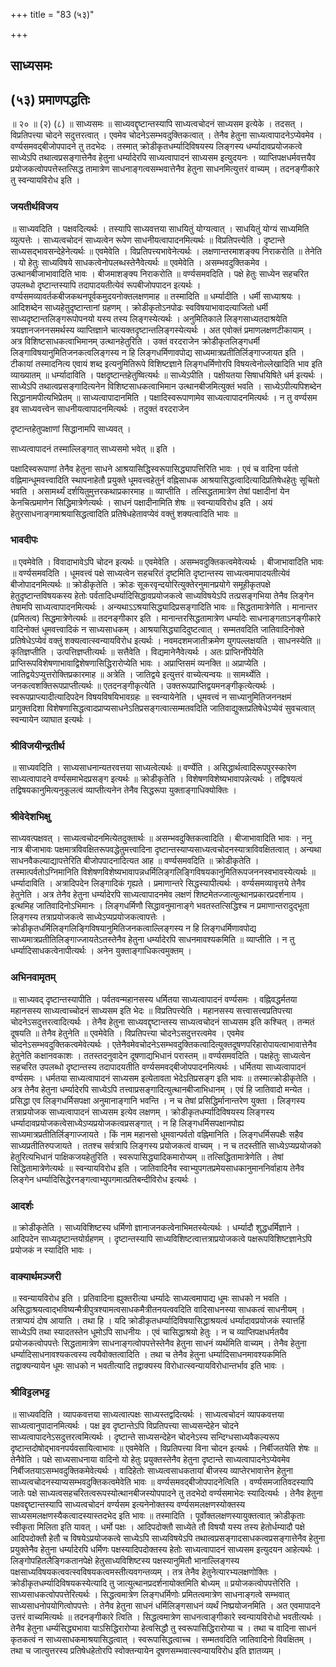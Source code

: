 +++
title = "83 (५३)"

+++


## साध्यसमः

## (५३) **प्रमाणपद्धतिः**

॥ २० ॥ (२) (८) ॥ साध्यसमः ॥ साध्यवद्दृष्टान्तस्यापि साध्यत्वचोदनं साध्यसम इत्येके । तदसत् । विप्रतिपत्त्या चोदने सदुत्तरत्वात् । एवमेव चोदनेऽसम्भवदुक्तिकत्वात् । तेनैव हेतुना साध्यत्वापादनेऽप्येवमेव । वर्ण्यसमवद्बीजोपपादने तु तदभेदः । तस्मात् क्रोडीकृतधर्म्यादिविषयस्य लिङ्गस्य धर्म्यादावप्रयोजकत्वे साध्येऽपि तथात्वप्रसङ्गात्तेनैव हेतुना धर्म्यादेरपि साध्यत्वापादनं साध्यसम इत्युदयनः । व्याप्तिपक्षधर्मवत्तयैव प्रयोजकत्वोपपत्तेस्तत्सिद्ध तामात्रेण साधनाङ्गत्वसम्भवात्तेनैव हेतुना साधनमित्युत्तरं वाच्यम् । तदनङ्गीकारे तु स्वन्यायविरोध इति ।

### **जयतीर्थविजय**

॥ साध्यवदिति । पक्षवदित्यर्थः । तस्यापि साध्यवत्तया साधयितुं योग्यत्वात् । साधयितुं योग्यं साध्यमिति व्युत्पत्तेः । साध्यत्वचोदनं साध्यत्वेन रूपेण साधनीयत्वापादनमित्यर्थः ॥ विप्रतिपत्त्येति । दृष्टान्ते साध्यसद्भावसन्देहेनेत्यर्थः ॥ एवमेवेति । विप्रतिपत्त्यभावेनेत्यर्थः । लक्षणान्तरमाशङ्क्य निराकरोति ॥ तेनेति । यो हेतुः साध्यविषये साधकत्वेनोपलब्धस्तेनैवेत्यर्थः ॥ एवमेवेति । असम्भवदुक्तिकमेव । उत्थानबीजाभावादिति भावः । बीजमाशङ्क्य निराकरोति ॥ वर्ण्यसमवदिति । पक्षे हेतुः साध्येन सहचरित उपलब्धो दृष्टान्तस्यापि तदापादयतीत्येवं रूपबीजोपपादन इत्यर्थः । वर्ण्यसमव्यावर्तकबीजकथनपूर्वकमुदयनोक्तलक्षणमाह ॥ तस्मादिति ॥ धर्म्यादीति । धर्मी साध्याश्रयः । आदिशब्देन साध्यहेतुदृष्टान्तानां ग्रहणम् । क्रोडीकृतोऽनपोढः स्वविषयाभावादत्याजितो धर्मी साध्यदृष्टान्तलिङ्गरूपोपनयो यस्य तस्य लिङ्गस्येत्यर्थः । अनुमितिकाले लिङ्गसाध्यतदाश्रयेति त्रयज्ञानजननसमर्थस्य व्याप्तिज्ञाने चात्यक्तदृष्टान्तलिङ्गस्येत्यर्थः । अत एवोक्तं प्रमाणलक्षणटीकायाम् । अत्र विशिष्टसाधकत्वाभिमानम् उत्थानहेतुरिति । उक्तं वरदराजेन क्रोडीकृतलिङ्गधर्मी लिङ्गाविषयानुमितिजनकत्वलिङ्गस्य न हि लिङ्गधर्मिणावपोद्य साध्यमात्रप्रतीतिर्लिङ्गाज्जायत इति । टीकायां तस्मादनित्य एवायं शब्द इत्यनुमितिरूपे विशिष्टज्ञाने लिङ्गधर्मिणोरपि विषयत्वेनोल्लेखादिति भाव इति व्याख्यातम् ॥ धर्म्यादाविति । पक्षदृष्टान्तहेतुष्वित्यर्थः ॥ साध्येऽपीति । पक्षीयतया सिषाधयिषिते धर्म इत्यर्थः । साध्येऽपि तथात्वप्रसङ्गादित्यनेन विशिष्टसाधकत्वाभिमान उत्थानबीजमित्युक्तं भवति । साध्येऽपीत्यपिशब्देन सिद्धानामपीत्यभिप्रेतम् ॥ साध्यत्वापादानमिति । पक्षादिस्वरूपाणामेव साध्यत्वापादनमित्यर्थः । न तु वर्ण्यसम इव साध्यवत्त्वेन साधनीयत्वापादनमित्यर्थः । तदुक्तं वरदराजेन

दृष्टान्तहेतुपक्षाणां सिद्धानामपि साध्यवत् ।

साध्यत्वापादनं तस्माल्लिङ्गात् साध्यसमो भवेत् ॥ इति ।

पक्षादिस्वरूपाणां तेनैव हेतुना साधने आश्रयासिद्धिस्वरूपासिद्ध्यापत्तिरिति भावः । एवं च वादिना पर्वतो वह्निमान्धूमवत्त्वादिति स्थापनाहेतौ प्रयुक्ते धूमवत्त्वहेतुर्न वह्निसाधक आश्रयासिद्धत्वादित्यादिप्रतिषेधहेतुः सूचितो भवति । असामर्थ्यं दर्शयितुमुत्तरकथाप्रकारमाह ॥ व्याप्तीति । तत्सिद्धतामात्रेण तेषां पक्षादीनां येन केनचित्प्रमाणेन सिद्धिमात्रेणेत्यर्थः । साधनं पक्षादीनामिति शेषः ॥ स्वन्यायविरोध इति । अयं हेतुरसाधनाङ्गमाश्रयासिद्धत्वादिति प्रतिषेधहेतावप्येवं वक्तुं शक्यत्वादिति भावः ॥

### **भावदीपः**

॥ एवमेवेति । विवादाभावेऽपि चोदन इत्यर्थः ॥ एवमेवेति । असम्भवदुक्तिकत्वमेवेत्यर्थः । बीजाभावादिति भावः ॥ वर्ण्यसमवदिति । धूमवत्त्वं पक्षे साध्यत्वेन सहचरितं दृष्टमिति दृष्टान्तस्य साध्यत्वमापादयतीत्येवं बीजोपादनमित्यर्थः ॥ क्रोडीकृतेति । क्रोडः सूकरवृन्दयोरित्युक्तेरनुमानप्रयोगे समूहीकृतपक्षे हेतुदृष्टान्तविषयकस्य हेतोः पर्वतादिधर्म्यादिसिद्धावप्रयोजकत्वे साध्यविषयेऽपि तत्प्रसङ्गभिया तेनैव लिङ्गेन तेषामपि साध्यत्वापादनमित्यर्थः । अन्यथाऽऽश्रयासिद्ध्यादिप्रसङ्गादिति भावः ॥ सिद्धतामात्रेणेति । मानान्तर (प्रमितत्व) सिद्धमात्रेणेत्यर्थः ॥ तदनङ्गीकार इति । मानान्तरसिद्धतामात्रेण धर्म्यादेः साधनाङ्गताऽनङ्गीकारे वादिनोक्तं धूमवत्त्वादिकं न साध्यसाधकम् । आश्रयासिद्ध्यादिदुष्टत्वात् । सम्मतवदिति जातिवादिनोक्ते प्रतिषेधेऽप्येवं वक्तुं शक्यत्वात्स्वन्यायविरोध इत्यर्थः । नवमदशमजातीक्रमेण युगपल्लक्षयति । साधनस्येति ॥ कृतिज्ञप्तीति । उत्पत्तिज्ञप्तीत्यर्थः ॥ सत्तैवेति । विद्यमानेनैवेत्यर्थः । अतः प्राप्तिर्नोपेयेति प्राप्तिरूपविशेषणाभावाद्विशेषणासिद्धिरारोप्येति भावः । अप्राप्तिसमं व्यनक्ति ॥ अप्राप्येति । जातिद्वयेऽप्युत्तरोक्तिप्रकारमाह ॥ अत्रेति । जातिद्वये इत्युत्तरं वाच्येत्यन्वयः ॥ सामर्थ्येति । जनकत्वशक्तिरूपप्राप्तीत्यर्थः ॥ एतदनङ्गीकृत्येति । उक्तरूपप्राप्तिद्वयमनङ्गीकृत्येत्यर्थः । स्वरूपप्राप्त्यादीत्यादिपदेन विषयविषयिभावग्रहः ॥ स्वन्यायेनेति । धूमवत्त्वं न साध्यानुमितिजननक्षमं प्रागुक्तदिशा विशेषणासिद्धत्वादप्राप्यसाधनेऽतिप्रसङ्गत्वात्सम्मतवदिति जातिवाद्युक्तप्रतिषेधेऽप्येवं सुवचत्वात् स्वन्यायेन व्याघात इत्यर्थः ।

### **श्रीविजयीन्द्रतीर्थ**

॥ साध्यवदिति । साध्यसाधनान्यतरवत्तया साध्यत्वेत्यर्थः ॥ वर्ण्येति । असिद्धार्थत्वादिरूपपुरस्कारेण साध्यत्वापादने वर्ण्यसमाभेदप्रसङ्ग इत्यर्थः ॥ क्रोडीकृतेति । विशेषणविशेष्यभावापन्नेत्यर्थः । तद्विषयत्वं तद्विषयकानुमित्यनुकूलत्वं व्याप्तीत्यनेन तेनैव सिद्धरूपा युक्ताङ्गाधिक्योक्तिः ।

### **श्रीवेदेशभिक्षु**

साध्यवत्पक्षवत् । साध्यत्वचोदनमित्येतदुक्तार्थः ॥ असम्भवदुक्तिकत्वादिति । बीजाभावादिति भावः । ननु नात्र बीजाभावः पक्षमात्रविवक्षितरूपवद्धेतुमत्त्वादिना दृष्टान्तस्याप्यसाध्यत्वचोदनस्यात्राविवक्षितत्वात् । अन्यथा साधनवैकल्याद्यापत्तेरिति बीजोपपादनादित्यत आह ॥ वर्ण्यसमवदिति ॥ क्रोडीकृतेति । तस्मात्पर्वतोऽग्निमानिति विशेषणविशेष्यभावापन्नधर्मिलिङ्गलिङ्गिविषयकानुमितिरूपजननस्वभावस्येत्यर्थः ॥ धर्म्यादाविति । अत्रादिपदेन लिङ्गादिकं गृह्यते । प्रमाणान्तरे सिद्धस्यापीत्यर्थः । वर्ण्यसमव्यावृत्तये तेनैव हेतुनेति । अत्र तेनैव हेतुना धर्म्यादेरपि साध्यत्वापादनमेव लक्षणं शिष्टमेतज्जात्युत्थानप्रकारप्रदर्शनाय । इत्थमिह जातिवादिनोऽभिमानः । लिङ्गधर्मिणौ सिद्धावनुमानाङ्गे भवतस्तत्सिद्धिश्च न प्रमाणान्तरादुद्भूता लिङ्गस्य तत्राप्रयोजकत्वे साध्येऽप्यप्रयोजकत्वापत्तेः । क्रोडीकृतधर्मिलिङ्गलिङ्गिविषयानुमितिजनकत्वाल्लिङ्गस्य न हि लिङ्गधर्मिणावपोद्य साध्यमात्रप्रतीतिलिङ्गाज्जायतेऽतस्तेनैव हेतुना धर्म्यादेरपि साधनमावश्यकमिति ॥ व्याप्तीति । न तु धर्म्यादिसाधकत्वेनापीत्यर्थः । अनेन युक्ताङ्गाधिकत्वमुक्तम् ।

### **अभिनवामृतम्**

॥ साध्यवद् दृष्टान्तस्यापीति । पर्वतवन्महानसस्य धर्मितया साध्यत्वापादनं वर्ण्यसमः । वह्निवद्धर्मतया महानसस्य साध्यत्वाच्चोदनं साध्यसम इति भेदः ॥ विप्रतिपत्त्येति । महानसस्य सत्त्वासत्त्वप्रतिपत्त्या चोदनेऽसदुत्तरत्वादित्यर्थः । तेनैव हेतुना साध्यवद्दृष्टान्तस्य साध्यत्वचोदनं साध्यसम इति कश्चित् । तन्मतं दूषयति ॥ तेनैव हेतुनेति ॥ एवमेवेति । विप्रतिपत्त्या चोदनेऽसदुत्तरत्वमेव । एवमेव चोदनेऽसम्भवदुक्तिकत्वमेवेत्यर्थः । एतेनैवमेवचोदनेऽसम्भवदुक्तिकत्वादित्युक्तदूषणपरिहारोपायत्वाभावात्तेनैव हेतुनेति कक्षानवकाशः । ततस्तदनुवादेन दूषणाद्यभिधानं परास्तम् ॥ वर्ण्यसमवदिति । पक्षहेतुः साध्यत्वेन सहचरित उपलब्धो दृष्टान्तस्य तदापादयतीति वर्ण्यसमवद्बीजोपपादनमित्यर्थः । धर्मितया साध्यत्वापादनं वर्ण्यसमः । धर्मतया साध्यत्वापादनं साध्यसम इत्येतावता भेदेऽतिप्रसङ्ग इति भावः ॥ तस्मात्क्रोडीकृतेति । अत्र तेनैव हेतुना धर्म्यादेरपि साध्येऽपि तत्त्वाप्रसङ्गादित्युत्थानबीजाभिधानम् । एवं हि जातिवादो मन्येत । प्रसिद्धा एव लिङ्गधर्मिसपक्षा अनुमानाङ्गानि भवन्ति । न च तेषां प्रसिद्धिर्मानान्तरेण युक्ता । लिङ्गस्य तत्राप्रयोजक साध्यत्वापादनं साध्यसम इत्येव लक्षणम् । क्रोडीकृतधर्म्यादिविषयस्य लिङ्गस्य धर्म्यादावप्रयोजकत्वेसाध्येऽप्यप्रयोजकत्वप्रसङ्गात् । न हि लिङ्गधर्मिसपक्षानपोह्य साध्यमात्रप्रतीतिर्लिङ्गाज्जायते । किं नाम महानसो धूमवान्पर्वतो वह्निमानिति । लिङ्गधर्मिसपक्षैः सहैव साध्यप्रतीतिरुपजायते । ततश्च सर्वत्रापि लिङ्गस्य प्रयोजकत्वं वाच्यम् । न च तदस्तीति साध्येऽप्यप्रयोजको हेतुरित्यभिधानं पाक्षिकजयहेतुरिति । स्वरूपासिद्ध्यादिकमारोप्यम् ॥ तत्सिद्धितामात्रेणेति । तेषां सिद्धितामात्रेणेत्यर्थः ॥ स्वन्यायविरोध इति । जातिवादिनैव स्वाभ्युपगतप्रमेयसाधकानुमाननिर्वाहाय तेनैव लिङ्गेन धर्म्यादिसिद्धेरनङ्गत्वाभ्युपगमात्प्रतिबन्दीविरोध इत्यर्थः ।

### **आदर्शः**

॥ क्रोडीकृतेति । साध्यविशिष्टस्य धर्मिणो ज्ञानाजनकत्वेनाभिमतस्येत्यर्थः । धर्म्यादौ शुद्धधर्मिज्ञाने । आदिपदेन साध्यदृष्टान्तयोर्ग्रहणम् । दृष्टान्तस्यापि साध्यविशिष्टत्वात्तत्राप्रयोजकत्वे पक्षरूपविशिष्टज्ञानेऽपि प्रयोजकं न स्यादिति भावः ।

### **वाक्यार्थमञ्जरी**

॥ स्वन्यायविरोध इति । प्रतिवादिना ह्युक्तरीत्या धर्म्यादेः साध्यत्वमापाद्य धूमः साधको न भवति । असिद्धाश्रयत्वाद्भविष्यन्मैत्रीपुत्रश्यामत्वसाधकमैत्रीतनयत्ववदिति वादिसाधनस्या साधकत्वं साधनीयम् । तत्राप्ययं दोष आयाति । तथा हि । यदि क्रोडीकृतधर्म्यादिविषयासिद्धाश्रयत्वं धर्म्यादावप्रयोजकं स्यात्तर्हि साध्येऽपि तथा स्यादतस्तेन धूमोऽपि साधनीयः । एवं चासिद्धाश्रयो हेतुः । न च व्याप्तिपक्षधर्मतयैव प्रयोजकत्वोपपत्तेः सिद्धतामात्रेण साधनाङ्गत्वोपपत्तेस्तेनैव हेतुना साधनं व्यर्थमिति वाच्यम् । तेनैव हेतुना धर्म्यादिसाधनावश्यकत्वस्य त्वयैवोक्तत्वादिति । तथा च तेनैव हेतुना धर्म्यादिसाधनमावश्यकमिति तद्वाक्यन्यायेन धूमः साधको न भवतीत्यादि तद्वाक्यस्य विरोधात्स्वन्यायविरोधान्तर्भाव इति भावः ।

### **श्रीविट्टलभट्ट**

॥ साध्यवदिति । व्यापकवत्तया साध्यत्वात्पक्षः साध्यस्तद्वदित्यर्थः । साध्यत्वचोदनं व्यापकवत्तया साध्यत्वानुपादानमित्यर्थः । पक्ष इव दृष्टान्तेऽपि विप्रतिपत्त्या साध्यसन्देहेन चोदने साध्यत्वापादनेऽसदुत्तरत्वमित्यर्थः । दृष्टान्ते साध्यसन्देहेन चोदनेऽस्य सन्दिग्धसाध्यवैकल्यरूप दृष्टान्तदोषोद्भावनपर्यवसायित्वाभावः ॥ एवमेवेति । विप्रतिपत्त्या विना चोदन इत्यर्थः । निर्बीजतयेति शेषः ॥ तेनैवेति । पक्षे साध्यसाधनाया वादिनो यो हेतुः प्रयुक्तस्तेनैव हेतुना दृष्टान्ते साध्यत्वापादनेऽप्येवमेव निर्बीजतयाऽसम्भवदुक्तिकमेवेत्यर्थः । वादिहेतोः साध्यत्वसाधकतायां बीजस्य व्याप्तेरभावात्तेन हेतुना साध्यत्वचोदनस्याप्यसम्भवदुक्तिकत्वमेवेति भावः ॥ वर्ण्यसमवद्बीजोपपादनेत्विति । वर्ण्यसमजातिवदस्यापि जातेः पक्षे साध्यत्वसहचरितत्वरूपस्योत्थानबीजस्योपपादने तु तदभेदो वर्ण्यसमाभेदः स्यादित्यर्थः । तेनैव हेतुना पक्षवद्दृष्टान्तस्यापि साध्यत्वचोदनं वर्ण्यसम इत्यनेनोक्तस्य वर्ण्यसमलक्षणस्योक्तस्य साध्यसमलक्षणस्यैकत्वादस्यास्तदभेद इति भावः ॥ तस्मादिति । पूर्वोक्तलक्षणस्यायुक्तत्वात् क्रोडीकृताः स्वीकृता मिलिता इति यावत् । धर्मो पक्षः । आदिपदोक्तौ साध्येते तौ विषयौ यस्य तस्य हेतोर्धम्यादौ पक्षे आदिपदोक्तौ हेतौ च विषयेऽप्रयोजकत्वे साध्येऽपि साध्यविषयेऽपि तथात्वप्रसङ्गादसाधकत्वप्रसङ्गात्तेनैव हेतुना प्रयुक्तेनैव हेतुना धर्म्यादेरपि धर्मिणः पक्षस्यादिपदोक्तस्य हेतोः साध्यत्वापादनं साध्यसम इत्युदयन आहेत्यर्थः । लिङ्गोपहितलैङ्गिकतानपेक्षे हेतुसाध्यविशिष्टस्य पक्षस्यानुमितौ भानाल्लिङ्गस्य पक्षसाध्यविषयकत्ववत्स्वविषयकत्वमस्तीत्यवगन्तव्यम् । तत्र तेनैव हेतुनेत्यारभ्यलक्षणोक्तिः । क्रोडीकृतधर्म्यादिविषयकस्येत्यादि तु जात्युत्थानप्रदर्शनायोक्तमिति बोध्यम् ॥ प्रयोजकत्वोपपत्तेरिति । साध्यसाधकत्वोपपत्तेरित्यर्थः । सिद्धत्वमात्रेण लिङ्गधर्मिणोः प्रमितत्वमात्रेण साधनाङ्गत्वे सम्भवात् साध्यसाधनोपयोगित्वोपपत्तेः । तेनैव हेतुना साधनं धर्मिलिङ्गसाधनं व्यर्थं निष्प्रयोजनमिति । अत एवमापादने उत्तरं वाच्यमित्यर्थः ॥ तदनङ्गीकारे त्विति । सिद्धत्वमात्रेण साधनत्वाङ्गीकारे स्वन्यायविरोधो भवतीत्यर्थः । तेनैव हेतुना धर्म्यसिद्ध्यभावा याऽसिद्धिरारोप्या हेत्वसिद्धौ तु स्वरूपासिद्धिरारोप्या च । तथा च वादिना साधनं कृतकत्वं न साध्यसाधकमाश्रयासिद्धत्वात् । स्वरूपासिद्धत्वाच्च । सम्मतवदिति जातिवादिनो विवक्षितम् । तथा च जात्युत्तरस्य प्रतिषेधहेतोरपि स्वोक्तन्यायेन दूषणसम्भवात्स्वन्यायविरोध इति ज्ञातव्यम् ।

